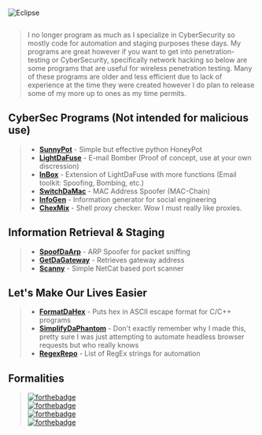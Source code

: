 ```
```
![Eclipse](https://i.imgur.com/zHIJClh.gif)
```
```
>I no longer program as much as I specialize in CyberSecurity so mostly code for automation and staging purposes
these days. My programs are great however if you want to get into penetration-testing
or CyberSecurity, specifically network hacking so below are some programs that
are useful for wireless penetration testing. Many of these programs are older and less
efficient due to lack of experience at the time they were created however I do plan to release 
some of my more up to ones as my time permits.

## CyberSec Programs (Not intended for malicious use)
>- [**SunnyPot**](https://github.com/0-Eclipse-0/SunnyPot) - Simple but effective python HoneyPot
>- [**LightDaFuse**](https://github.com/0-Eclipse-0/LightDaFuse) - E-mail Bomber (Proof of concept, use at your own discression)
>- [**InBox**](https://github.com/0-Eclipse-0/InBox) - Extension of LightDaFuse with more functions (Email toolkit: Spoofing, Bombing, etc.)
>- [**SwitchDaMac**](https://github.com/0-Eclipse-0/SwitchDaMac) - MAC Address Spoofer (MAC-Chain)
>- [**InfoGen**](https://github.com/0-Eclipse-0/InfoGen) - Information generator for social engineering
>- [**ChexMix**](https://github.com/0-Eclipse-0/ChexMix) - Shell proxy checker. Wow I must really like proxies.

## Information Retrieval & Staging
>- [**SpoofDaArp**](https://github.com/0-Eclipse-0/SpoofDaARP) - ARP Spoofer for packet sniffing
>- [**GetDaGateway**](https://github.com/0-Eclipse-0/GetDaGateway) - Retrieves gateway address
>- [**Scanny**](https://github.com/0-Eclipse-0/Scanny) - Simple NetCat based port scanner


## Let's Make Our Lives Easier
>- [**FormatDaHex**](https://github.com/0-Eclipse-0/FormatDaHex) - Puts hex in ASCII escape format for C/C++ programs
>- [**SimplifyDaPhantom**](https://github.com/0-Eclipse-0/SimplifyDaPhantom) - Don't exactly remember why I made this, pretty sure I was just attempting to automate headless browser requests but who really knows
>- [**RegexRepo**](https://github.com/0-Eclipse-0/RegexRepo) - List of RegEx strings for automation

## Formalities
> [![forthebadge](https://forthebadge.com/images/badges/powered-by-electricity.svg)](https://forthebadge.com)\
> [![forthebadge](https://forthebadge.com/images/badges/ages-18.svg)](https://forthebadge.com)\
> [![forthebadge](https://forthebadge.com/images/badges/it-works-why.svg)](https://forthebadge.com)\
> [![forthebadge](https://forthebadge.com/images/badges/works-on-my-machine.svg)](https://forthebadge.com)
